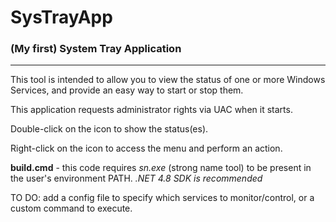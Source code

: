# SysTrayApp

### (My first) System Tray Application
---
This tool is intended to allow you to view the status of one or more Windows Services, and provide an easy way to start or stop them.

This application requests administrator rights via UAC when it starts.

Double-click on the icon to show the status(es).

Right-click on the icon to access the menu and perform an action.

**build.cmd** - this code requires *sn.exe* (strong name tool) to be present in the user's environment PATH. *.NET 4.8 SDK is recommended*

TO DO: add a config file to specify which services to monitor/control, or a custom command to execute.
